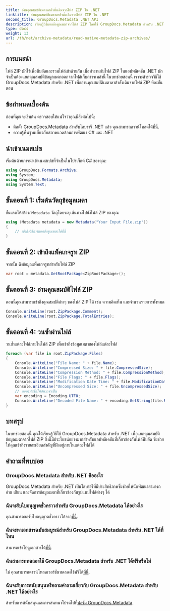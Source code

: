```yaml
---
title: อ่านคุณสมบัติเมตาดาต้าดั้งเดิมจากไฟล์ ZIP ใน .NET
linktitle: อ่านคุณสมบัติเมตาดาต้าดั้งเดิมจากไฟล์ ZIP ใน .NET
second_title: GroupDocs.Metadata .NET API
description: เรียนรู้วิธีแยกข้อมูลเมตาจากไฟล์ ZIP โดยใช้ GroupDocs.Metadata สำหรับ .NET สำรวจคำแนะนำทีละขั้นตอนสำหรับการอ่านคุณสมบัติดั้งเดิม
type: docs
weight: 13
url: /th/net/archive-metadata/read-native-metadata-zip-archives/
---
```

## การแนะนำ
ไฟล์ ZIP มักใช้เพื่อบีบอัดและรวมไฟล์เข้าด้วยกัน เมื่อทำงานกับไฟล์ ZIP ในแอปพลิเคชัน .NET มักจำเป็นต้องแยกคุณสมบัติข้อมูลเมตาออกจากไฟล์เก็บถาวรเหล่านี้ ในบทช่วยสอนนี้ เราจะสำรวจวิธีใช้ GroupDocs.Metadata สำหรับ .NET เพื่ออ่านคุณสมบัติเมตาดาต้าดั้งเดิมจากไฟล์ ZIP ทีละขั้นตอน
## ข้อกำหนดเบื้องต้น
ก่อนที่คุณจะเริ่มต้น ตรวจสอบให้แน่ใจว่าคุณมีสิ่งต่อไปนี้:
- ติดตั้ง GroupDocs.Metadata สำหรับไลบรารี .NET แล้ว คุณสามารถดาวน์โหลดได้[ที่นี่](https://releases.groupdocs.com/metadata/net/).
- ความรู้พื้นฐานเกี่ยวกับสภาพแวดล้อมการพัฒนา C# และ .NET

## นำเข้าเนมสเปซ
เริ่มต้นด้วยการนำเข้าเนมสเปซที่จำเป็นในโปรเจ็กต์ C# ของคุณ:
```csharp
using GroupDocs.Formats.Archive;
using System;
using GroupDocs.Metadata;
using System.Text;
```
## ขั้นตอนที่ 1: เริ่มต้นวัตถุข้อมูลเมตา
 ขั้นแรกให้สร้างก`Metadata` วัตถุโดยระบุเส้นทางไปยังไฟล์ ZIP ของคุณ
```csharp
using (Metadata metadata = new Metadata("Your Input File.zip"))
{
    // เข้าถึงวิธีการแยกข้อมูลเมตาได้ที่นี่
}
```
## ขั้นตอนที่ 2: เข้าถึงแพ็คเกจรูท ZIP
จากนั้น ดึงข้อมูลแพ็คเกจรูทสำหรับไฟล์ ZIP
```csharp
var root = metadata.GetRootPackage<ZipRootPackage>();
```
## ขั้นตอนที่ 3: อ่านคุณสมบัติไฟล์ ZIP
ตอนนี้คุณสามารถเข้าถึงคุณสมบัติต่างๆ ของไฟล์ ZIP ได้ เช่น ความคิดเห็น และจำนวนรายการทั้งหมด
```csharp
Console.WriteLine(root.ZipPackage.Comment);
Console.WriteLine(root.ZipPackage.TotalEntries);
```
## ขั้นตอนที่ 4: วนซ้ำผ่านไฟล์
วนซ้ำแต่ละไฟล์ภายในไฟล์ ZIP เพื่อเข้าถึงข้อมูลเมตาของไฟล์แต่ละไฟล์
```csharp
foreach (var file in root.ZipPackage.Files)
{
    Console.WriteLine("File Name: " + file.Name);
    Console.WriteLine("Compressed Size: " + file.CompressedSize);
    Console.WriteLine("Compression Method: " + file.CompressionMethod);
    Console.WriteLine("File Flags: " + file.Flags);
    Console.WriteLine("Modification Date Time: " + file.ModificationDateTime);
    Console.WriteLine("Uncompressed Size: " + file.UncompressedSize);
    // ถอดรหัสชื่อไฟล์หากจำเป็น
    var encoding = Encoding.UTF8;
    Console.WriteLine("Decoded File Name: " + encoding.GetString(file.RawName));
}
```

## บทสรุป
ในบทช่วยสอนนี้ คุณได้เรียนรู้วิธีใช้ GroupDocs.Metadata สำหรับ .NET เพื่อแยกคุณสมบัติข้อมูลเมตาจากไฟล์ ZIP สิ่งนี้มีประโยชน์อย่างมากสำหรับแอปพลิเคชันที่เกี่ยวข้องกับไฟล์บีบอัด ซึ่งช่วยให้คุณเข้าถึงรายละเอียดสำคัญที่ฝังอยู่ภายในแต่ละไฟล์ได้

## คำถามที่พบบ่อย
### GroupDocs.Metadata สำหรับ .NET คืออะไร
GroupDocs.Metadata สำหรับ .NET เป็นไลบรารีที่มีประสิทธิภาพซึ่งช่วยให้นักพัฒนาสามารถอ่าน เขียน และจัดการข้อมูลเมตาที่เกี่ยวข้องกับรูปแบบไฟล์ต่างๆ ได้
### ฉันจะรับใบอนุญาตชั่วคราวสำหรับ GroupDocs.Metadata ได้อย่างไร
 คุณสามารถขอรับใบอนุญาตชั่วคราวได้จาก[ที่นี่](https://purchase.groupdocs.com/temporary-license/).
### ฉันจะหาเอกสารฉบับสมบูรณ์สำหรับ GroupDocs.Metadata สำหรับ .NET ได้ที่ไหน
 สามารถเข้าไปดูเอกสารได้[ที่นี่](https://reference.groupdocs.com/metadata/net/).
### ฉันสามารถทดลองใช้ GroupDocs.Metadata สำหรับ .NET ได้ฟรีหรือไม่
 ใช่ คุณสามารถดาวน์โหลดเวอร์ชันทดลองใช้ฟรีได้[ที่นี่](https://releases.groupdocs.com/).
### ฉันจะรับการสนับสนุนหรือถามคำถามเกี่ยวกับ GroupDocs.Metadata สำหรับ .NET ได้อย่างไร
 สำหรับการสนับสนุนและการสนทนาโปรดไปที่[ฟอรัม GroupDocs.Metadata](https://forum.groupdocs.com/c/metadata/14).